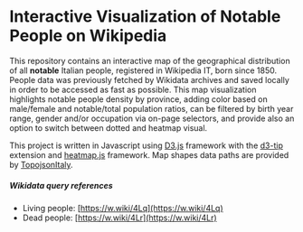 # Interactive Visualization of Notable People on Wikipedia

This repository contains an interactive map of the geographical distribution of all **notable** Italian people, registered in Wikipedia IT, born since 1850. People data was previously fetched by Wikidata archives and saved locally in order to be accessed as fast as possible. This map visualization highlights notable people density by province, adding color based on male/female and notable/total population ratios, can be filtered by birth year range, gender and/or occupation via on-page selectors, and provide also an option to switch between dotted and heatmap visual.

This project is written in Javascript using [D3.js](https://d3js.org) framework with the [d3-tip](https://github.com/VACLab/d3-tip) extension and [heatmap.js](https://www.patrick-wied.at/static/heatmapjs/) framework. Map shapes data paths are provided by [TopojsonItaly](https://github.com/qwince/TopojsonItaly).

##### Wikidata query references
  - Living people: [https://w.wiki/4Lq](https://w.wiki/4Lq)
  - Dead people: [https://w.wiki/4Lr](https://w.wiki/4Lr)
